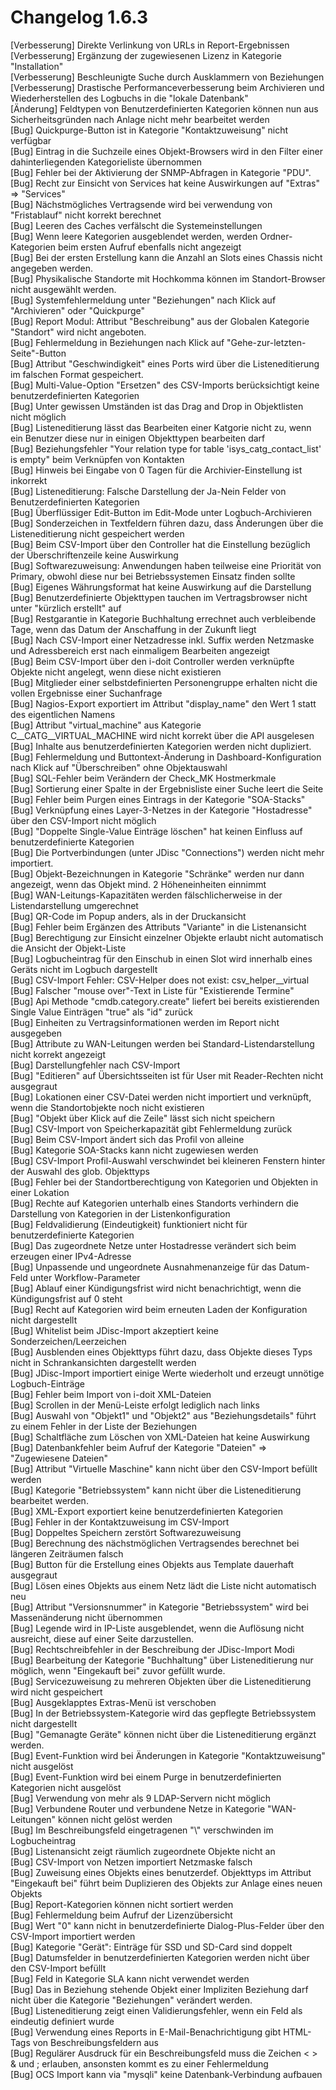 # Changelog 1.6.3

[Verbesserung]  Direkte Verlinkung von URLs in Report-Ergebnissen  
[Verbesserung]  Ergänzung der zugewiesenen Lizenz in Kategorie "Installation"  
[Verbesserung]  Beschleunigte Suche durch Ausklammern von Beziehungen  
[Verbesserung]  Drastische Performanceverbesserung beim Archivieren und Wiederherstellen des Logbuchs in die "lokale Datenbank"  
[Änderung]      Feldtypen von Benutzerdefinierten Kategorien können nun aus Sicherheitsgründen nach Anlage nicht mehr bearbeitet werden  
[Bug]           Quickpurge-Button ist in Kategorie "Kontaktzuweisung" nicht verfügbar  
[Bug]           Eintrag in die Suchzeile eines Objekt-Browsers wird in den Filter einer dahinterliegenden Kategorieliste übernommen  
[Bug]           Fehler bei der Aktivierung der SNMP-Abfragen in Kategorie "PDU".  
[Bug]           Recht zur Einsicht von Services hat keine Auswirkungen auf "Extras" => "Services"  
[Bug]           Nächstmögliches Vertragsende wird bei verwendung von "Fristablauf" nicht korrekt berechnet  
[Bug]           Leeren des Caches verfälscht die Systemeinstellungen  
[Bug]           Wenn leere Kategorien ausgeblendet werden, werden Ordner-Kategorien beim ersten Aufruf ebenfalls nicht angezeigt  
[Bug]           Bei der ersten Erstellung kann die Anzahl an Slots eines Chassis nicht angegeben werden.  
[Bug]           Physikalische Standorte mit Hochkomma können im Standort-Browser nicht ausgewählt werden.  
[Bug]           Systemfehlermeldung unter "Beziehungen" nach Klick auf "Archivieren" oder "Quickpurge"  
[Bug]           Report Modul: Attribut "Beschreibung" aus der Globalen Kategorie "Standort" wird nicht angeboten.  
[Bug]           Fehlermeldung in Beziehungen nach Klick auf "Gehe-zur-letzten-Seite"-Button  
[Bug]           Attribut "Geschwindigkeit" eines Ports wird über die Listeneditierung im falschen Format gespeichert.  
[Bug]           Multi-Value-Option "Ersetzen" des CSV-Imports berücksichtigt keine benutzerdefinierten Kategorien  
[Bug]           Unter gewissen Umständen ist das Drag and Drop in Objektlisten nicht möglich  
[Bug]           Listeneditierung lässt das Bearbeiten einer Katgorie nicht zu, wenn ein Benutzer diese nur in einigen Objekttypen bearbeiten darf  
[Bug]           Beziehungsfehler "Your relation type for table 'isys_catg_contact_list' is empty" beim Verknüpfen von Kontakten  
[Bug]           Hinweis bei Eingabe von 0 Tagen für die Archivier-Einstellung ist inkorrekt  
[Bug]           Listeneditierung: Falsche Darstellung der Ja-Nein Felder von Benutzerdefinierten Kategorien  
[Bug]           Überflüssiger Edit-Button im Edit-Mode unter Logbuch-Archivieren  
[Bug]           Sonderzeichen in Textfeldern führen dazu, dass Änderungen über die Listeneditierung nicht gespeichert werden  
[Bug]           Beim CSV-Import über den Controller hat die Einstellung bezüglich der Überschriftenzeile keine Auswirkung  
[Bug]           Softwarezuweisung: Anwendungen haben teilweise eine Priorität von Primary, obwohl diese nur bei Betriebssystemen Einsatz finden sollte  
[Bug]           Eigenes Währungsformat hat keine Auswirkung auf die Darstellung  
[Bug]           Benutzerdefinierte Objekttypen tauchen im Vertragsbrowser nicht unter "kürzlich erstellt" auf  
[Bug]           Restgarantie in Kategorie Buchhaltung errechnet auch verbleibende Tage, wenn das Datum der Anschaffung in der Zukunft liegt  
[Bug]           Nach CSV-Import einer Netzadresse inkl. Suffix werden Netzmaske und Adressbereich erst nach einmaligem Bearbeiten angezeigt  
[Bug]           Beim CSV-Import über den i-doit Controller werden verknüpfte Objekte nicht angelegt, wenn diese nicht existieren  
[Bug]           Mitglieder einer selbstdefinierten Personengruppe erhalten nicht die vollen Ergebnisse einer Suchanfrage  
[Bug]           Nagios-Export exportiert im Attribut "display_name" den Wert 1 statt des eigentlichen Namens  
[Bug]           Attribut "virtual_machine" aus Kategorie C__CATG__VIRTUAL_MACHINE wird nicht korrekt über die API ausgelesen  
[Bug]           Inhalte aus benutzerdefinierten Kategorien werden nicht dupliziert.  
[Bug]           Fehlermeldung und Buttontext-Änderung in Dashboard-Konfiguration nach Klick auf "Überschreiben" ohne Objektauswahl  
[Bug]           SQL-Fehler beim Verändern der Check_MK Hostmerkmale  
[Bug]           Sortierung einer Spalte in der Ergebnisliste einer Suche leert die Seite  
[Bug]           Fehler beim Purgen eines Eintrags in der Kategorie "SOA-Stacks"  
[Bug]           Verknüpfung eines Layer-3-Netzes in der Kategorie "Hostadresse" über den CSV-Import nicht möglich  
[Bug]           "Doppelte Single-Value Einträge löschen" hat keinen Einfluss auf benutzerdefinierte Kategorien  
[Bug]           Die Portverbindungen (unter JDisc "Connections") werden nicht mehr importiert.  
[Bug]           Objekt-Bezeichnungen in Kategorie "Schränke" werden nur dann angezeigt, wenn das Objekt mind. 2 Höheneinheiten einnimmt  
[Bug]           WAN-Leitungs-Kapazitäten werden fälschlicherweise in der Listendarstellung umgerechnet  
[Bug]           QR-Code im Popup anders, als in der Druckansicht  
[Bug]           Fehler beim Ergänzen des Attributs "Variante" in die Listenansicht  
[Bug]           Berechtigung zur Einsicht einzelner Objekte erlaubt nicht automatisch die Ansicht der Objekt-Liste  
[Bug]           Logbucheintrag für den Einschub in einen Slot wird innerhalb eines Geräts nicht im Logbuch dargestellt  
[Bug]           CSV-Import Fehler: CSV-Helper does not exist: csv_helper__virtual  
[Bug]           Falscher "mouse over"-Text in Liste für "Existierende Termine"  
[Bug]           Api Methode "cmdb.category.create" liefert bei bereits existierenden Single Value Einträgen "true" als "id" zurück  
[Bug]           Einheiten zu Vertragsinformationen werden im Report nicht ausgegeben  
[Bug]           Attribute zu WAN-Leitungen werden bei Standard-Listendarstellung nicht korrekt angezeigt  
[Bug]           Darstellungfehler nach CSV-Import  
[Bug]           "Editieren" auf Übersichtsseiten ist für User mit Reader-Rechten nicht ausgegraut  
[Bug]           Lokationen einer CSV-Datei werden nicht importiert und verknüpft, wenn die Standortobjekte noch nicht existieren  
[Bug]           "Objekt über Klick auf die Zeile" lässt sich nicht speichern  
[Bug]           CSV-Import von Speicherkapazität gibt Fehlermeldung zurück  
[Bug]           Beim CSV-Import ändert sich das Profil von alleine  
[Bug]           Kategorie SOA-Stacks kann nicht zugewiesen werden  
[Bug]           CSV-Import Profil-Auswahl verschwindet bei kleineren Fenstern hinter der Auswahl des glob. Objekttyps  
[Bug]           Fehler bei der Standortberechtigung von Kategorien und Objekten in einer Lokation  
[Bug]           Rechte auf Kategorien unterhalb eines Standorts verhindern die Darstellung von Kategorien in der Listenkonfiguration  
[Bug]           Feldvalidierung (Eindeutigkeit) funktioniert nicht für benutzerdefinierte Kategorien  
[Bug]           Das zugeordnete Netze unter Hostadresse verändert sich beim erzeugen einer IPv4-Adresse  
[Bug]           Unpassende und ungeordnete Ausnahmenanzeige für das Datum-Feld unter Workflow-Parameter  
[Bug]           Ablauf einer Kündigungsfrist wird nicht benachrichtigt, wenn die Kündigungsfrist auf 0 steht  
[Bug]           Recht auf Kategorien wird beim erneuten Laden der Konfiguration nicht dargestellt  
[Bug]           Whitelist beim JDisc-Import akzeptiert keine Sonderzeichen/Leerzeichen  
[Bug]           Ausblenden eines Objekttyps führt dazu, dass Objekte dieses Typs nicht in Schrankansichten dargestellt werden  
[Bug]           JDisc-Import importiert einige Werte wiederholt und erzeugt unnötige Logbuch-Einträge  
[Bug]           Fehler beim Import von i-doit XML-Dateien  
[Bug]           Scrollen in der Menü-Leiste erfolgt lediglich nach links  
[Bug]           Auswahl von "Objekt1" und "Objekt2" aus "Beziehungsdetails" führt zu einem Fehler in der Liste der Beziehungen  
[Bug]           Schaltfläche zum Löschen von XML-Dateien hat keine Auswirkung  
[Bug]           Datenbankfehler beim Aufruf der Kategorie "Dateien" => "Zugewiesene Dateien"  
[Bug]           Attribut "Virtuelle Maschine" kann nicht über den CSV-Import befüllt werden  
[Bug]           Kategorie "Betriebssystem" kann nicht über die Listeneditierung bearbeitet werden.  
[Bug]           XML-Export exportiert keine benutzerdefinierten Kategorien  
[Bug]           Fehler in der Kontaktzuweisung im CSV-Import  
[Bug]           Doppeltes Speichern zerstört Softwarezuweisung  
[Bug]           Berechnung des nächstmöglichen Vertragsendes berechnet bei längeren Zeiträumen falsch  
[Bug]           Button für die Erstellung eines Objekts aus Template dauerhaft ausgegraut  
[Bug]           Lösen eines Objekts aus einem Netz lädt die Liste nicht automatisch neu  
[Bug]           Attribut "Versionsnummer" in Kategorie "Betriebssystem" wird bei Massenänderung nicht übernommen  
[Bug]           Legende wird in IP-Liste ausgeblendet, wenn die Auflösung nicht ausreicht, diese auf einer Seite darzustellen.  
[Bug]           Rechtschreibfehler in der Beschreibung der JDisc-Import Modi  
[Bug]           Bearbeitung der Kategorie "Buchhaltung" über Listeneditierung nur möglich, wenn "Eingekauft bei" zuvor gefüllt wurde.  
[Bug]           Servicezuweisung zu mehreren Objekten über die Listeneditierung wird nicht gespeichert  
[Bug]           Ausgeklapptes Extras-Menü ist verschoben  
[Bug]           In der Betriebssystem-Kategorie wird das gepflegte Betriebssystem nicht dargestellt  
[Bug]           "Gemanagte Geräte" können nicht über die Listeneditierung ergänzt werden.  
[Bug]           Event-Funktion wird bei Änderungen in Kategorie "Kontaktzuweisung" nicht ausgelöst  
[Bug]           Event-Funktion wird bei einem Purge in benutzerdefinierten Kategorien nicht ausgelöst  
[Bug]           Verwendung von mehr als 9 LDAP-Servern nicht möglich  
[Bug]           Verbundene Router und verbundene Netze in Kategorie "WAN-Leitungen" können nicht gelöst werden  
[Bug]           Im Beschreibungsfeld eingetragenen "\\" verschwinden im Logbucheintrag  
[Bug]           Listenansicht zeigt räumlich zugeordnete Objekte nicht an  
[Bug]           CSV-Import von Netzen importiert Netzmaske falsch  
[Bug]           Zuweisung eines Objekts eines benutzerdef. Objekttyps im Attribut "Eingekauft bei" führt beim Duplizieren des Objekts zur Anlage eines neuen Objekts  
[Bug]           Report-Kategorien können nicht sortiert werden  
[Bug]           Fehlermeldung beim Aufruf der Lizenzübersicht  
[Bug]           Wert "0" kann nicht in benutzerdefinierte Dialog-Plus-Felder über den CSV-Import importiert werden  
[Bug]           Kategorie "Gerät": Einträge für SSD und SD-Card sind doppelt  
[Bug]           Datumsfelder in benutzerdefinierten Kategorien werden nicht über den CSV-Import befüllt  
[Bug]           Feld in Kategorie SLA kann nicht verwendet werden  
[Bug]           Das in Beziehung stehende Objekt einer Impliziten Beziehung darf nicht über die Kategorie "Beziehungen" verändert werden.  
[Bug]           Listeneditierung zeigt einen Validierungsfehler, wenn ein Feld als eindeutig definiert wurde  
[Bug]           Verwendung eines Reports in E-Mail-Benachrichtigung gibt HTML-Tags von Beschreibungsfeldern aus  
[Bug]           Regulärer Ausdruck für ein Beschreibungsfeld muss die Zeichen < > & und ; erlauben, ansonsten kommt es zu einer Fehlermeldung  
[Bug]           OCS Import kann via "mysqli" keine Datenbank-Verbindung aufbauen  
  
